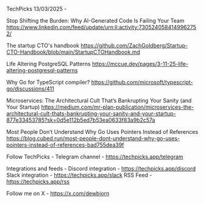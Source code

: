 TechPicks 13/03/2025 -

Stop Shifting the Burden: Why AI-Generated Code Is Failing Your Team
https://www.linkedin.com/feed/update/urn:li:activity:7305240584149962752/

The startup CTO's handbook
https://github.com/ZachGoldberg/Startup-CTO-Handbook/blob/main/StartupCTOHandbook.md

Life Altering PostgreSQL Patterns
https://mccue.dev/pages/3-11-25-life-altering-postgresql-patterns

Why Go for TypeScript compiler?
https://github.com/microsoft/typescript-go/discussions/411

Microservices: The Architectural Cult That’s Bankrupting Your Sanity (and Your Startup)
https://medium.com/mr-plan-publication/microservices-the-architectural-cult-thats-bankrupting-your-sanity-and-your-startup-877e33453785?sk=0d5e112b5ed7b53ea0633f83a9b2c57a

Most People Don’t Understand Why Go Uses Pointers Instead of References
https://blog.cubed.run/most-people-dont-understand-why-go-uses-pointers-instead-of-references-bad755dea39f

Follow TechPicks -
Telegram channel - https://techpicks.app/telegram

Integrations and feeds -
Discord integration - https://techpicks.app/discord
Slack integration - https://techpicks.app/slack
RSS Feed - https://techpicks.app/rss

Follow me on X - https://x.com/dewbjorn